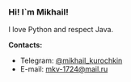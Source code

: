 ### Hi! I`m Mikhail!

I love Python and respect Java. 

**Contacts:**
- Telegram: <a href="https://t.me/mikhail_kurochkin">@mikhail_kurochkin</a>
- E-mail: mkv-1724@mail.ru


<!--
**KlukvaMors/KlukvaMors** is a ✨ _special_ ✨ repository because its `README.md` (this file) appears on your GitHub profile.

Here are some ideas to get you started:

- 🔭 I’m currently working on ...
- 🌱 I’m currently learning ...
- 👯 I’m looking to collaborate on ...
- 🤔 I’m looking for help with ...
- 💬 Ask me about ...
- 📫 How to reach me: ...
- 😄 Pronouns: ...
- ⚡ Fun fact: ...
-->
